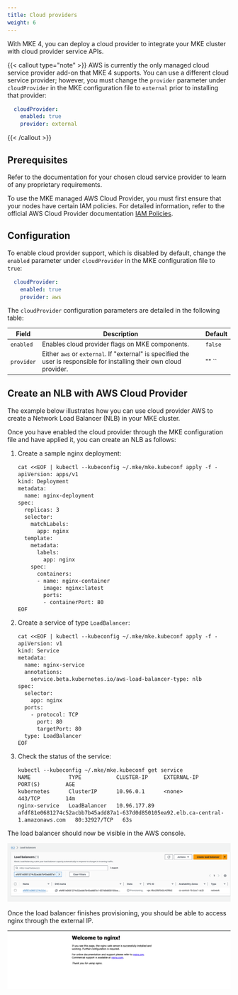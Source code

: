 ```yaml
---
title: Cloud providers
weight: 6
---
```


With MKE 4, you can deploy a cloud provider to integrate your MKE cluster with cloud provider service APIs.

{{< callout type="note" >}}
AWS is currently the only managed cloud service provider add-on that MKE 4 supports. You can use a different cloud service provider; however, you must change the `provider` parameter under `cloudProvider` in the MKE configuration file to `external` prior to installing that provider:

```yaml
  cloudProvider:
    enabled: true
    provider: external
```
{{< /callout >}}

## Prerequisites

Refer to the documentation for your chosen cloud service provider to learn of any proprietary requirements.

To use the MKE managed AWS Cloud Provider, you must first ensure that your nodes have certain IAM policies. For detailed information, refer to the official AWS Cloud Provider documentation [IAM Policies](https://cloud-provider-aws.sigs.k8s.io/prerequisites/#iam-policies).

## Configuration

To enable cloud provider support, which is disabled by default, change the `enabled` parameter under `cloudProvider` in the MKE configuration file to `true`:

```yaml
  cloudProvider:
    enabled: true
    provider: aws
```

The `cloudProvider` configuration parameters are detailed in the following table:

| Field      | Description                                                                                                             | Default   |
|------------|-------------------------------------------------------------------------------------------------------------------------|-----------|
| `enabled`  | Enables cloud provider flags on MKE components.                                                                         | `false`   |
| `provider` | Either `aws` or `external`. If "external" is specified the user is responsible for installing their own cloud provider. | ""    ``  |


## Create an NLB with AWS Cloud Provider

The example below illustrates how you can use cloud provider AWS to create a Network Load Balancer (NLB) in your MKE cluster. 

Once you have enabled the cloud provider through the MKE configuration file and have applied it, you can create an NLB as follows:


1. Create a sample nginx deployment:

   ```shell
   cat <<EOF | kubectl --kubeconfig ~/.mke/mke.kubeconf apply -f -
   apiVersion: apps/v1
   kind: Deployment
   metadata:
     name: nginx-deployment
   spec:
     replicas: 3  
     selector:
       matchLabels:
         app: nginx
     template:
       metadata:
         labels:
           app: nginx
       spec:
         containers:
         - name: nginx-container
           image: nginx:latest
           ports:
           - containerPort: 80
   EOF
   ```

2. Create a service of type `LoadBalancer`:

   ```shell
   cat <<EOF | kubectl --kubeconfig ~/.mke/mke.kubeconf apply -f -
   apiVersion: v1
   kind: Service
   metadata:
     name: nginx-service
     annotations:
       service.beta.kubernetes.io/aws-load-balancer-type: nlb
   spec:
     selector:
       app: nginx
     ports:
       - protocol: TCP
         port: 80
         targetPort: 80
     type: LoadBalancer
   EOF
   ```

3. Check the status of the service:

   ```shell
   kubectl --kubeconfig ~/.mke/mke.kubeconf get service
   NAME            TYPE           CLUSTER-IP     EXTERNAL-IP                                                                        PORT(S)        AGE
   kubernetes      ClusterIP      10.96.0.1      <none>                                                                             443/TCP        14m
   nginx-service   LoadBalancer   10.96.177.89   afdf81e0681274c52acbb7b45add87a1-637d0d850105ea92.elb.ca-central-1.amazonaws.com   80:32927/TCP   63s
   ```

The load balancer should now be visible in the AWS console.

![aws-lb.png](aws-lb.png)

Once the load balancer finishes provisioning, you should be able to access nginx through the external IP.

![aws-lb-provisioned.png](aws-lb-provisioned.png)
